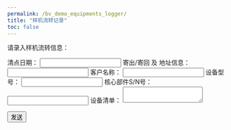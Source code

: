 ```yaml
---
permalink: /bv_demo_equipments_logger/
title: "样机流转记录"
toc: false
---
```


请录入样机流转信息：

<form
  action="https://formspree.io/mbjadrzd"
  method="POST"
>
  <label>
    清点日期：
    <input type="text" name="_clearDate">
  </label>
  <label>
    寄出/寄回 及 地址信息：
    <input type="text" name="_customAddress">
  </label>
  <label>
    客户名称：
    <input type="text" name="_customName">
  </label>
  <label>
    设备型号：
    <input type="text" name="_deviceType">
  </label>
  <label>
    核心部件S/N号：
    <input type="text" name="_mainSN">
  </label>
  <label>
    设备清单：
    <textarea name="list"></textarea>
  </label>

  <button type="submit">发送</button>
</form>